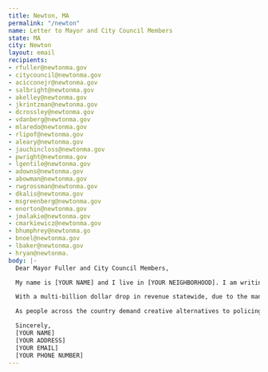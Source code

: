 ```yaml
---
title: Newton, MA
permalink: "/newton"
name: Letter to Mayor and City Council Members
state: MA
city: Newton
layout: email
recipients:
- rfuller@newtonma.gov
- citycouncil@newtonma.gov
- acicconejr@newtonma.gov
- salbright@newtonma.gov
- akelley@newtonma.gov
- jkrintzman@newtonma.gov
- dcrossley@newtonma.gov
- vdanberg@newtonma.gov
- mlaredo@newtonma.gov
- rlipof@newtonma.gov
- aleary@newtonma.gov
- jauchincloss@newtonma.gov
- pwright@newtonma.gov
- lgentile@newtonma.gov
- adowns@newtonma.gov
- abowman@newtonma.gov
- rwgrossman@newtonma.gov
- dkalis@newtonma.gov
- msgreenberg@newtonma.gov
- enorton@newtonma.gov
- jmalakie@newtonma.gov
- cmarkiewicz@newtonma.gov
- bhumphrey@newtonma.go
- bnoel@newtonma.gov
- lbaker@newtonma.gov
- hryan@newtonma.
body: |-
  Dear Mayor Fuller and City Council Members,

  My name is [YOUR NAME] and I live in [YOUR NEIGHBORHOOD]. I am writing to ask that you use your power as elected officials to reject the proposed increase of $147k to the Newton Police Department’s FY21 budget.

  With a multi-billion dollar drop in revenue statewide, due to the many complications of COVID-19 and other departments losing money, an increase for the NPD budget does not make sense or benefit our city. It is especially difficult to justify that within the Police Department budget, $420k more is being put toward patrolling, which has already doubled since 2015, even as calls to service have decreased. This money should instead go toward the Library, Health & Human Services, Senior Services, Affordable Housing, or Youth Services.

  As people across the country demand creative alternatives to policing, the last thing Newton needs is more patrols or cruisers. Social service programs are what make our community safe, not more policing that leads to the murder and incarceration of Black, Indigenous, and Brown People of Color who are already disproportionately affected by the current economic and health crisis and by police brutality. If Newton is truly a town where Black Lives Matter, as Mayor Fuller said to protestors at City Hall, then demonstrate it through our tax dollars.

  Sincerely,
  [YOUR NAME]
  [YOUR ADDRESS]
  [YOUR EMAIL]
  [YOUR PHONE NUMBER]
---
```


